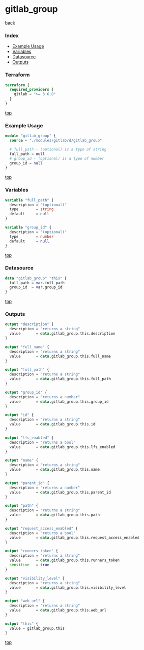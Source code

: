 # gitlab_group

[back](../gitlab.md)

### Index

- [Example Usage](#example-usage)
- [Variables](#variables)
- [Datasource](#datasource)
- [Outputs](#outputs)

### Terraform

```terraform
terraform {
  required_providers {
    gitlab = ">= 3.6.0"
  }
}
```

[top](#index)

### Example Usage

```terraform
module "gitlab_group" {
  source = "./modules/gitlab/d/gitlab_group"

  # full_path - (optional) is a type of string
  full_path = null
  # group_id - (optional) is a type of number
  group_id = null
}
```

[top](#index)

### Variables

```terraform
variable "full_path" {
  description = "(optional)"
  type        = string
  default     = null
}

variable "group_id" {
  description = "(optional)"
  type        = number
  default     = null
}
```

[top](#index)

### Datasource

```terraform
data "gitlab_group" "this" {
  full_path = var.full_path
  group_id  = var.group_id
}
```

[top](#index)

### Outputs

```terraform
output "description" {
  description = "returns a string"
  value       = data.gitlab_group.this.description
}

output "full_name" {
  description = "returns a string"
  value       = data.gitlab_group.this.full_name
}

output "full_path" {
  description = "returns a string"
  value       = data.gitlab_group.this.full_path
}

output "group_id" {
  description = "returns a number"
  value       = data.gitlab_group.this.group_id
}

output "id" {
  description = "returns a string"
  value       = data.gitlab_group.this.id
}

output "lfs_enabled" {
  description = "returns a bool"
  value       = data.gitlab_group.this.lfs_enabled
}

output "name" {
  description = "returns a string"
  value       = data.gitlab_group.this.name
}

output "parent_id" {
  description = "returns a number"
  value       = data.gitlab_group.this.parent_id
}

output "path" {
  description = "returns a string"
  value       = data.gitlab_group.this.path
}

output "request_access_enabled" {
  description = "returns a bool"
  value       = data.gitlab_group.this.request_access_enabled
}

output "runners_token" {
  description = "returns a string"
  value       = data.gitlab_group.this.runners_token
  sensitive   = true
}

output "visibility_level" {
  description = "returns a string"
  value       = data.gitlab_group.this.visibility_level
}

output "web_url" {
  description = "returns a string"
  value       = data.gitlab_group.this.web_url
}

output "this" {
  value = gitlab_group.this
}
```

[top](#index)